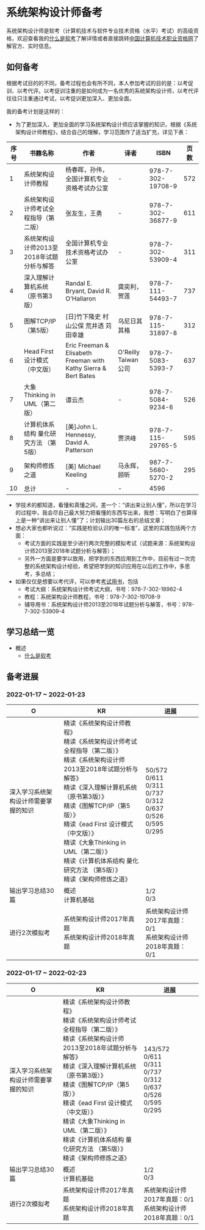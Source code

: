 # 系统架构设计师备考
系统架构设计师是软考（计算机技术与软件专业技术资格（水平）考试）的高级资格，欢迎查看我的[什么是软考](overview/什么是软考.md)了解详情或者直接跳转[中国计算机技术职业资格网](https://www.ruankao.org.cn)了解官方、实时信息。
## 如何备考
根据考试目的的不同，备考过程也会有所不同，本人参加考试的目的是：以考促训、以考代评。以考促训注重的是如何成为一名优秀的系统架构设计师，以考代评往往只注重通过考试，以考促训更加深入、更加全面。

我的备考计划是这样的：
- 为了更加深入、更加全面的学习系统架构设计师应该掌握的知识，根据《系统架构设计师教程》，结合自己的理解，学习范围作了适当扩充，详见下表：

| 序号 | 书籍名称 | 作者 | 译者 | ISBN | 页数 |
| --- | --- | --- | --- | --- | --- |
| 1 | 系统架构设计师教程 | 杨春晖，孙伟，全国计算机专业资格考试办公室 | - | 978-7-302-19708-9 | 572 |
| 2 | 系统架构设计师考试全程指导（第二版） | 张友生，王勇 | - | 978-7-302-36877-9 | 611 |
| 3 | 系统架构设计师2013至2018年试题分析与解答 | 全国计算机专业技术资格考试办公室 | - | 978-7-302-53909-4 | 311 |
| 4 | 深入理解计算机系统（原书第3版） | Randal E. Bryant, David R. O'Hallaron | 龚奕利，贺莲 | 978-7-111-54493-7 | 737 |
| 5 | 图解TCP/IP（第5版） | [日]竹下隆史 村山公保 荒井透 苅田幸雄 | 乌尼日其其格 | 978-7-115-31897-8 | 312 |
| 6 | Head First 设计模式（中文版） | Eric Freeman & Elisabeth Freeman with Kathy Sierra & Bert Bates | O'Reilly Taiwan公司 | 978-7-5083-5393-7 | 637 |
| 7 | 大象Thinking in UML（第二版） | 谭云杰 | - | 978-7-5084-9234-6 | 526 |
| 8 | 计算机体系结构 量化研究方法 （第5版） | [美]John L. Hennessy, David A. Patterson | 贾洪峰 | 978-7-115-29765-5 | 595 |
| 9 | 架构师修炼之道 | [美] Michael Keeling | 马永辉，顾昕 | 987-7-5680-5270-2 | 295 |
| 10 | 总计 | - | - | 4596 |
- 学技术的都知道，看懂和真懂之间，差一个：“讲出来让别人懂”，所以在学习的过程中，我会尽自己最大努力把看懂的东西写出来，我想：写明白了也算得上是一种“讲出来让别人懂”了；计划输出30篇左右的总结文章；
- 想必大家也都听说过：“实践是检验认识的唯一标准”，这里的实践包括两个方面：
    - 考试方面的实践是至少进行两次完整的模拟考试（试题来源：系统架构设计师2013至2018年试题分析与解答）；
    - 另外一方面是要学以致用，把学到的东西应用到工作中，目前有过一次完整的系统架构设计经验，希望把学到的知识应用在以后的工作中，多思考，多总结；
- 如果仅仅是想要以考代评，可以参考[考试用书](https://www.ruankao.org.cn/book/lists)，包括
    - 考试大纲：系统架构设计师考试大纲，书号：978-7-302-18982-4
    - 教程：系统架构设计师教程，书号：978-7-302-19708-9
    - 辅导用书：系统架构设计师2013至2018年试题分析与解答，书号：978-7-302-53909-4

## 学习总结一览
- 概述
    - [什么是软考](overview/什么是软考.md)

## 备考进展
### 2022-01-17 ~ 2022-01-23
| O | KR | 进展 |
| --- | --- | --- |
| 深入学习系统架构设计师需要掌握的知识 | 精读《系统架构设计师教程》</br>精读《系统架构设计师考试全程指导（第二版）》</br>精读《系统架构设计师2013至2018年试题分析与解答》</br>精读《深入理解计算机系统（原书第3版）》</br>精读《图解TCP/IP（第5版）》</br>精读《ead First 设计模式（中文版）》</br>精读《大象Thinking in UML（第二版）》</br>精读《计算机体系结构 量化研究方法 （第5版）》</br>精读《架构师修炼之道》</br> | 50/572</br>0/611</br>0/311</br>0/737</br>0/312</br>0/637</br>0/526</br>0/595</br>0/295 |
| 输出学习总结30篇 | 概述</br>计算机基础</br> | 1/2</br>0/3 |
| 进行2次模拟考 | 系统架构设计师2017年真题</br>系统架构设计师2018年真题 | 系统架构设计师2017年真题：0/1</br>系统架构设计师2018年真题：0/1 |

### 2022-01-17 ~ 2022-02-23
| O | KR | 进展 |
| --- | --- | --- |
| 深入学习系统架构设计师需要掌握的知识 | 精读《系统架构设计师教程》</br>精读《系统架构设计师考试全程指导（第二版）》</br>精读《系统架构设计师2013至2018年试题分析与解答》</br>精读《深入理解计算机系统（原书第3版）》</br>精读《图解TCP/IP（第5版）》</br>精读《ead First 设计模式（中文版）》</br>精读《大象Thinking in UML（第二版）》</br>精读《计算机体系结构 量化研究方法 （第5版）》</br>精读《架构师修炼之道》</br> | 143/572</br>0/611</br>0/311</br>0/737</br>0/312</br>0/637</br>0/526</br>0/595</br>0/295 |
| 输出学习总结30篇 | 概述</br>计算机基础</br> | 1/2</br>0/3 |
| 进行2次模拟考 | 系统架构设计师2017年真题</br>系统架构设计师2018年真题 | 系统架构设计师2017年真题：0/1</br>系统架构设计师2018年真题：0/1 |